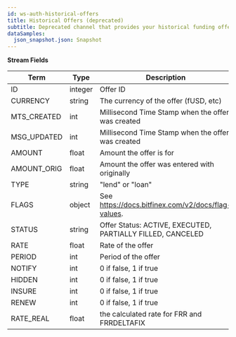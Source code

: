 ```yaml
---
id: ws-auth-historical-offers
title: Historical Offers (deprecated)
subtitle: Deprecated channel that provides your historical funding offers.
dataSamples:
  json_snapshot.json: Snapshot
---
```


**Stream Fields**

Term | Type | Description
-- | -- | --
ID  |  integer  |  Offer ID
CURRENCY  |  string  |  The currency of the offer (fUSD, etc)
MTS_CREATED  |  int  |  Millisecond Time Stamp when the offer was created
MSG_UPDATED  |  int  |  Millisecond Time Stamp when the offer was created
AMOUNT  |  float  |  Amount the offer is for
AMOUNT_ORIG  |  float  |  Amount the offer was entered with originally
TYPE  |  string  | "lend" or "loan"
FLAGS  |  object  |  See https://docs.bitfinex.com/v2/docs/flag-values.
STATUS  |  string  | Offer Status: ACTIVE, EXECUTED, PARTIALLY FILLED, CANCELED
RATE  |  float  |  Rate of the offer
PERIOD  |  int  |  Period of the offer
NOTIFY  |  int  |  0 if false, 1 if true
HIDDEN  |  int  |  0 if false, 1 if true
INSURE  |  int  |  0 if false, 1 if true
RENEW  |  int  |  0 if false, 1 if true
RATE_REAL  |  float  |  the calculated rate for FRR and FRRDELTAFIX
